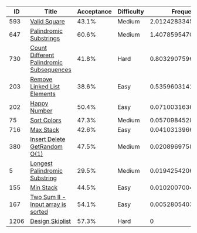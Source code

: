 |ID|Title|Acceptance|Difficulty|Frequency|
|----|-----|----|---|---|
|593|[Valid Square]( https://leetcode.com/problems/valid-square)|43.1%|Medium|2.012428334541107|
|647|[Palindromic Substrings]( https://leetcode.com/problems/palindromic-substrings)|60.6%|Medium|1.4078595470997393|
|730|[Count Different Palindromic Subsequences]( https://leetcode.com/problems/count-different-palindromic-subsequences)|41.8%|Hard|0.8032907596583713|
|203|[Remove Linked List Elements]( https://leetcode.com/problems/remove-linked-list-elements)|38.6%|Easy|0.5359603141290598|
|202|[Happy Number]( https://leetcode.com/problems/happy-number)|50.4%|Easy|0.07100316365622945|
|75|[Sort Colors]( https://leetcode.com/problems/sort-colors)|47.3%|Medium|0.05709845281459711|
|716|[Max Stack]( https://leetcode.com/problems/max-stack)|42.6%|Easy|0.04103139667786253|
|380|[Insert Delete GetRandom O(1)]( https://leetcode.com/problems/insert-delete-getrandom-o1)|47.5%|Medium|0.020896975877216107|
|5|[Longest Palindromic Substring]( https://leetcode.com/problems/longest-palindromic-substring)|29.5%|Medium|0.019425420619316486|
|155|[Min Stack]( https://leetcode.com/problems/min-stack)|44.5%|Easy|0.010200700488022775|
|167|[Two Sum II - Input array is sorted]( https://leetcode.com/problems/two-sum-ii-input-array-is-sorted)|54.1%|Easy|0.005280540323033287|
|1206|[Design Skiplist]( https://leetcode.com/problems/design-skiplist)|57.3%|Hard|0|
